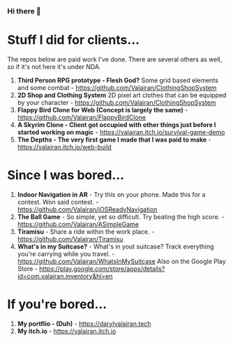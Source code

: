 ### Hi there 👋

<!--
**Valairan/Valairan** is a ✨ _special_ ✨ repository because its `README.md` (this file) appears on your GitHub profile.

Here are some ideas to get you started:

- 🔭 I’m currently working on ...
- 🌱 I’m currently learning ...
- 👯 I’m looking to collaborate on ...
- 🤔 I’m looking for help with ...
- 💬 Ask me about ...
- 📫 How to reach me: ...
- 😄 Pronouns: ...
- ⚡ Fun fact: ...
-->

# Stuff I did for clients...
The repos below are paid work I've done. There are several others as well, so if it's not here it's under NDA.

1. **Third Person RPG prototype - Flesh God?** Some grid based elements and some combat - https://github.com/Valairan/ClothingShopSystem
2. **2D Shop and Clothing System** 2D pixel art clothes that can be equipped by your character - https://github.com/Valairan/ClothingShopSystem
3. **Flappy Bird Clone for Web (Concept is largely the same)** - https://github.com/Valairan/FlappyBirdClone
4. **A Skyrim Clone - Client got occupied with other things just before I started working on magic** - https://valairan.itch.io/survival-game-demo
5. **The Depths - The very first game I made that I was paid to make** - https://valairan.itch.io/web-build


# Since I was bored...
1. **Indoor Navigation in AR** - Try this on your phone. Made this for a contest. Won said contest. - https://github.com/Valairan/iOSReadyNavigation
2. **The Ball Game** - So simple, yet so difficult. Try beating the high score. - https://github.com/Valairan/ASimpleGame
3. **Tiramisu** - Share a ride within the work place. - https://github.com/Valairan/Tiramisu
4. **What's in my Suitcase?** - What's in yout suitcase? Track everything you're carrying while you travel. - https://github.com/Valairan/WhatsInMySuitcase
  Also on the Google Play Store - https://play.google.com/store/apps/details?id=com.valairan.inventory&hl=en

# If you're bored...
1. **My portflio - (Duh)** - https://darylvalairan.tech
2. **My itch.io** - https://valairan.itch.io
